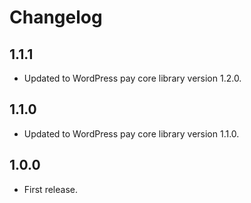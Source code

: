 # Changelog

## 1.1.1
*	Updated to WordPress pay core library version 1.2.0.

## 1.1.0
*	Updated to WordPress pay core library version 1.1.0.

## 1.0.0
*	First release.
